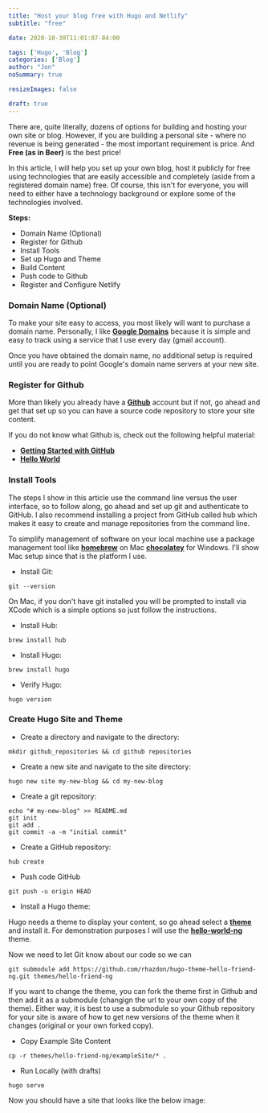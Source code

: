 ```yaml
---
title: "Host your blog free with Hugo and Netlify"
subtitle: "free"

date: 2020-10-30T11:01:07-04:00

tags: ['Hugo', 'Blog']
categories: ['Blog']
author: "Jon"
noSummary: true

resizeImages: false

draft: true
---
```

There are, quite literally, dozens of options for building and hosting your own site or blog. However, if you are building a personal site - where no revenue is being generated - the most important requirement is price. And **Free (as in Beer)** is the best price!

In this article, I will help you set up your own blog, host it publicly for free using technologies that are easily accessible and completely (aside from a registered domain name) free. Of course, this isn't for everyone, you will need to either have a technology background or explore some of the technologies involved.

__Steps:__
- Domain Name (Optional)
- Register for Github
- Install Tools
- Set up Hugo and Theme
- Build Content
- Push code to Github
- Register and Configure Netlify

### Domain Name (Optional)
To make your site easy to access, you most likely will want to purchase a domain name. Personally, I like __[Google Domains](https://domains.google.com/)__ because it is simple and easy to track using a service that I use every day (gmail account). 

Once you have obtained the domain name, no additional setup is required until you are ready to point Google's domain name servers at your new site.

### Register for Github
More than likely you already have a __[Github](https://www.github.com/)__ account but if not, go ahead and get that set up so you can have a source code repository to store your site content.

If you do not know what Github is, check out the following helpful material:
  - __[Getting Started with GitHub](https://docs.github.com/en/free-pro-team@latest/github/getting-started-with-github/quickstart)__
  -  __[Hello World](https://guides.github.com/activities/hello-world/)__

### Install Tools
The steps I show in this article use the command line versus the user interface, so to follow along, go ahead and set up git and authenticate to GitHub. I also recommend installing a project from GitHub called hub which makes it easy to create and manage repositories from the command line.

To simplify management of software on your local machine use a package management tool like __[homebrew](https://brew.sh/)__ on Mac __[chocolatey](https://chocolatey.org/)__ for Windows. I'll show Mac setup since that is the platform I use.  

- Install Git:

```plaintext
git --version
```
On Mac, if you don't have git installed you will be prompted to install via XCode which is a simple options so just follow the instructions.

- Install Hub:

```plaintext
brew install hub
```
- Install Hugo:

```plaintext
brew install hugo
```
- Verify Hugo:

```plaintext
hugo version
```

### Create Hugo Site and Theme

- Create a directory and navigate to the directory:

```plaintext
mkdir github_repositories && cd github repositories
```

- Create a new site and navigate to the site directory:

```plaintext
hugo new site my-new-blog && cd my-new-blog
```

- Create a git repository:

```plaintext
echo "# my-new-blog" >> README.md
git init
git add .
git commit -a -m "initial commit"
```

- Create a GitHub repository:

```plaintext
hub create 
```

- Push code GitHub

```plaintext
git push -u origin HEAD
```

- Install a Hugo theme:

Hugo needs a theme to display your content, so go ahead select a __[theme](https://themes.gohugo.io/)__ and install it. For demonstration purposes I will use the __[hello-world-ng](https://themes.gohugo.io/hugo-theme-hello-friend-ng/)__ theme. 

Now we need to let Git know about our code so we can 

```plaintext
git submodule add https://github.com/rhazdon/hugo-theme-hello-friend-ng.git themes/hello-friend-ng
```

If you want to change the theme, you can fork the theme first in Github and then add it as a submodule (changign the url to your own copy of the theme). Either way, it is best to use a submodule so your Github repository for your site is aware of how to get new versions of the theme when it changes (original or your own forked copy).

- Copy Example Site Content

```plaintext
cp -r themes/hello-friend-ng/exampleSite/* .
```

- Run Locally (with drafts)


```plaintext
hugo serve
```

Now you should have a site that looks like the below image:

